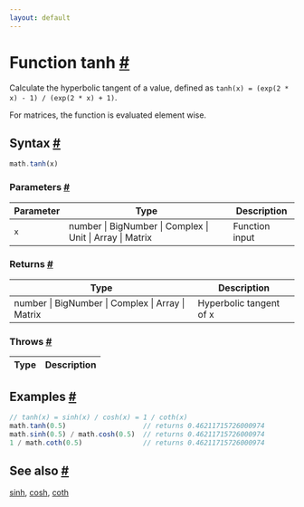 ```yaml
---
layout: default
---
```


<!-- Note: This file is automatically generated from source code comments. Changes made in this file will be overridden. -->

<h1 id="function-tanh">Function tanh <a href="#function-tanh" title="Permalink">#</a></h1>

Calculate the hyperbolic tangent of a value,
defined as `tanh(x) = (exp(2 * x) - 1) / (exp(2 * x) + 1)`.

For matrices, the function is evaluated element wise.


<h2 id="syntax">Syntax <a href="#syntax" title="Permalink">#</a></h2>

```js
math.tanh(x)
```

<h3 id="parameters">Parameters <a href="#parameters" title="Permalink">#</a></h3>

Parameter | Type | Description
--------- | ---- | -----------
`x` | number &#124; BigNumber &#124; Complex &#124; Unit &#124; Array &#124; Matrix | Function input

<h3 id="returns">Returns <a href="#returns" title="Permalink">#</a></h3>

Type | Description
---- | -----------
number &#124; BigNumber &#124; Complex &#124; Array &#124; Matrix | Hyperbolic tangent of x


<h3 id="throws">Throws <a href="#throws" title="Permalink">#</a></h3>

Type | Description
---- | -----------


<h2 id="examples">Examples <a href="#examples" title="Permalink">#</a></h2>

```js
// tanh(x) = sinh(x) / cosh(x) = 1 / coth(x)
math.tanh(0.5)                   // returns 0.46211715726000974
math.sinh(0.5) / math.cosh(0.5)  // returns 0.46211715726000974
1 / math.coth(0.5)               // returns 0.46211715726000974
```


<h2 id="see-also">See also <a href="#see-also" title="Permalink">#</a></h2>

[sinh](sinh.html),
[cosh](cosh.html),
[coth](coth.html)
